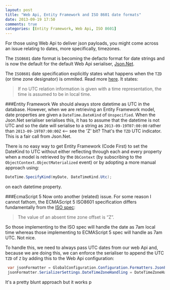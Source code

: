 ```yaml
---
layout: post
title: "Web Api, Entity Framework and ISO 8601 date formats"
date: 2013-09-19 17:50
comments: true
categories: [Entity Framework, Web Api, ISO 8601]
---
```

For those using Web Api to deliver json payloads, you might come across an issue relating to dates, more specifically, timezones.

The `ISO8601` date format is becoming the defacto format for date strings and is now the default for the default Web Api serialiser, [Json.Net](http://james.newtonking.com/pages/json-net.aspx).

The `ISO8601` date specification explicitly states what happens when the `TZD` (or time zone designator) is ommited.  Read more [here](http://en.wikipedia.org/wiki/ISO_8601#Time_zone_designators). It states:
<!--more-->
> If no UTC relation information is given with a time representation, the time is assumed to be in local time.

###Entity Framework
We should always store datetime as UTC in the database.  However, when we are retrieving an Entity Framework model, date properties are given a `DateTime.DateKind` of `Unspecified`.  When the Json.Net serialiser serialises this, it has to assume that the datetime is not UTC and so the date will serialise to a string as `2013-09-19T07:00:00` rather than `2013-09-19T07:00:00Z` <-- see the 'Z' bit? That's the `TZD` UTC indicator.  This is a fair call from Json.Net.

There is no easy way to get Entity Framework (Code First) to set the DateKind to UTC without either reflecting through each and every property when a model is retrieved by the `DbContext` (by subscribing to the `ObjectContext.ObjectMaterialized` event) or by adopting a more manual approach using:

```c#
DateTime.SpecifyKind(myDate, DateTimeKind.Utc);
```

on each datetime property.

###EcmaScript 5
Now onto another (related) issue.  For some reason I cannot fathom, the ECMAScript 5 ISO8601 specification differs fundamentally from the [ISO spec](http://es5.github.io/#x15.9.1.15):

> The value of an absent time zone offset is “Z”.

So those implementing to the ISO spec will handle the date as 7am local time whereas those implementing to ECMAScript 5 spec will handle as 7am UTC.  Not nice.

To handle this, we need to always pass UTC dates from our web Api and, because we are doing this, we can enforce the serialiser to append the UTC `TZD` of `Z` by adding this to the Web Api configuration:

```c#
 var jsonFormatter = GlobalConfiguration.Configuration.Formatters.JsonFormatter;
 jsonFormatter.SerializerSettings.DateTimeZoneHandling = DateTimeZoneHandling.Utc;
```

It's a pretty blunt approach but it works p